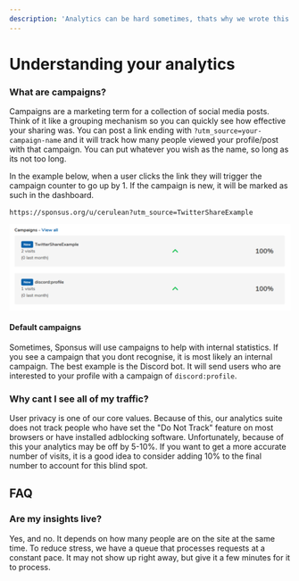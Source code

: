 ```yaml
---
description: 'Analytics can be hard sometimes, thats why we wrote this guide to help you!'
---
```


# Understanding your analytics



### What are campaigns?

Campaigns are a marketing term for a collection of social media posts. Think of it like a grouping mechanism so you can quickly see how effective your sharing was. You can post a link ending with `?utm_source=your-campaign-name` and it will track how many people viewed your profile/post with that campaign. You can put whatever you wish as the name, so long as its not too long.

In the example below, when a user clicks the link they will trigger the campaign counter to go up by 1. If the campaign is new, it will be marked as such in the dashboard.

```text
https://sponsus.org/u/cerulean?utm_source=TwitterShareExample
```

![](../.gitbook/assets/8pdaodiudh.png)

#### Default campaigns

Sometimes, Sponsus will use campaigns to help with internal statistics. If you see a campaign that you dont recognise, it is most likely an internal campaign. The best example is the Discord bot. It will send users who are interested to your profile with a campaign of `discord:profile`.

### Why cant I see all of my traffic?

User privacy is one of our core values. Because of this, our analytics suite does not track people who have set the "Do Not Track" feature on most browsers or have installed adblocking software. Unfortunately, because of this your analytics may be off by 5-10%. If you want to get a more accurate number of visits, it is a good idea to consider adding 10% to the final number to account for this blind spot.

## FAQ

### Are my insights live?

Yes, and no. It depends on how many people are on the site at the same time. To reduce stress, we have a queue that processes requests at a constant pace. It may not show up right away, but give it a few minutes for it to process.

